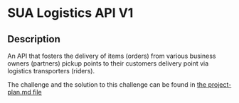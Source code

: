 # SUA Logistics API V1

## Description
An API that fosters the delivery of items (orders) from various business owners (partners) pickup points to their customers delivery point via logistics transporters (riders).

The challenge and the solution to this challenge can be found in [the project-plan.md file](project-plan.md)
